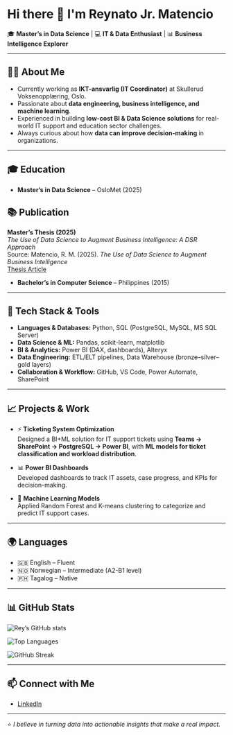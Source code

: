 # Hi there 👋 I'm Reynato Jr. Matencio  

🎓 **Master’s in Data Science** | 💻 **IT & Data Enthusiast** | 📊 **Business Intelligence Explorer**

---

## 👨‍💻 About Me
- Currently working as **IKT-ansvarlig (IT Coordinator)** at Skullerud Voksenopplæring, Oslo.  
- Passionate about **data engineering, business intelligence, and machine learning**.  
- Experienced in building **low-cost BI & Data Science solutions** for real-world IT support and education sector challenges.  
- Always curious about how **data can improve decision-making** in organizations.  

---

## 🎓 Education
- **Master’s in Data Science** – OsloMet (2025)  

## 📚 Publication  

**Master’s Thesis (2025)**  
*The Use of Data Science to Augment Business Intelligence: A DSR Approach*  
Source: Matencio, R. M. (2025). *The Use of Data Science to Augment Business Intelligence*  
[Thesis Article](https://oda.oslomet.no/oda-xmlui/handle/11250/3206142)


- **Bachelor’s in Computer Science** – Philippines (2015)

---

## 🔧 Tech Stack & Tools
- **Languages & Databases:** Python, SQL (PostgreSQL, MySQL, MS SQL Server)  
- **Data Science & ML:** Pandas, scikit-learn, matplotlib  
- **BI & Analytics:** Power BI (DAX, dashboards), Alteryx  
- **Data Engineering:** ETL/ELT pipelines, Data Warehouse (bronze–silver–gold layers)  
- **Collaboration & Workflow:** GitHub, VS Code, Power Automate, SharePoint  

---

## 📈 Projects & Work
- ⚡ **Ticketing System Optimization**  
  Designed a BI+ML solution for IT support tickets using **Teams → SharePoint → PostgreSQL → Power BI**, with **ML models for ticket classification and workload distribution**.  

- 📊 **Power BI Dashboards**  
  Developed dashboards to track IT assets, case progress, and KPIs for decision-making.  

- 🤖 **Machine Learning Models**  
  Applied Random Forest and K-means clustering to categorize and predict IT support cases.  

---

## 🌍 Languages
- 🇬🇧 English – Fluent  
- 🇳🇴 Norwegian – Intermediate (A2-B1 level)  
- 🇵🇭 Tagalog – Native  

---

## 📊 GitHub Stats  

![Rey’s GitHub stats](https://github-readme-stats.vercel.app/api?username=reynatojrm88-dotcom&show_icons=true&theme=tokyonight)  

![Top Languages](https://github-readme-stats.vercel.app/api/top-langs/?username=reynatojrm88-dotcom&layout=compact&theme=tokyonight)  

![GitHub Streak](https://github-readme-streak-stats.herokuapp.com/?user=reynatojrm88-dotcom&theme=tokyonight)  

---

## 📫 Connect with Me
- [LinkedIn](https://www.linkedin.com/in/reynatojrmatencio)  

---

⭐️ *I believe in turning data into actionable insights that make a real impact.*  
